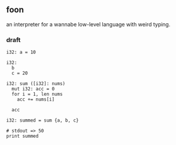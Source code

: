## foon

an interpreter for a wannabe low-level language with weird typing.

### draft

```
i32: a = 10

i32:
  b
  c = 20

i32: sum ([i32]: nums)
  mut i32: acc = 0
  for i = 1, len nums
    acc += nums[i]

  acc
  
i32: summed = sum {a, b, c}

# stdout => 50
print summed
```
